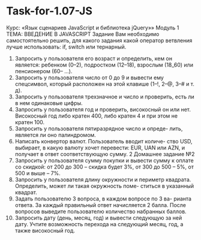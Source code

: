 # Task-for-1.07-JS
Курс:
«Язык сценариев JavaScript и библиотека jQuery»»
Модуль 1
ТЕМА: ВВЕДЕНИЕ В JAVASCRIPT
Задание
Вам необходимо самостоятельно решить, для какого задания
какой оператор ветвления лучше использовать: if, switch или
тернарный.
1. Запросить у пользователя его возраст и определить, кем он
является: ребенком (0–2), подростком (12–18), взрослым
(18_60) или пенсионером (60– ...).
2. Запросить у пользователя число от 0 до 9 и вывести ему
спецсимвол, который расположен на этой клавише (1–!,
2–@, 3–# и т. д).
3. Запросить у пользователя трехзначное и число и проверить,
есть ли в нем одинаковые цифры.
4. Запросить у пользователя год и проверить, високосный он
или нет. Високосный год либо кратен 400, либо кратен 4 и
при этом не кратен 100.
5. Запросить у пользователя пятиразрядное число и опреде-
лить, является ли оно палиндромом.
6. Написать конвертор валют. Пользователь вводит количе-
ство USD, выбирает, в какую валюту хочет перевести: EUR,
UAN или AZN, и получает в ответ соответствующую сумму.
2
Домашнее задание №2
7. Запросить у пользователя сумму покупки и вывести сумму
к оплате со скидкой: от 200 до 300 – скидка будет 3%, от 300
до 500 – 5%, от 500 и выше – 7%.
8. Запросить у пользователя длину окружности и периметр
квадрата. Определить, может ли такая окружность поме-
ститься в указанный квадрат.
9. Задать пользователю 3 вопроса, в каждом вопросе по 3 ва-
рианта ответа. За каждый правильный ответ начисляется 2
балла. После вопросов выведите пользователю количество
набранных баллов.
10. Запросить дату (день, месяц, год) и вывести следующую
за ней дату. Учтите возможность перехода на следующий
месяц, год, а также високосный год.
